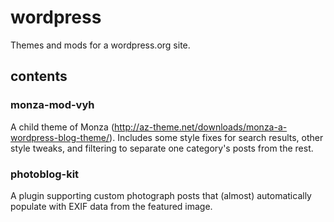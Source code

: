 # wordpress

Themes and mods for a wordpress.org site.

## contents

### monza-mod-vyh

A child theme of Monza (http://az-theme.net/downloads/monza-a-wordpress-blog-theme/). Includes some style fixes for search results, other style tweaks, and filtering to separate one category's posts from the rest.

### photoblog-kit

A plugin supporting custom photograph posts that (almost) automatically populate with EXIF data from the featured image.
